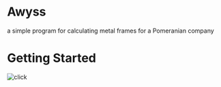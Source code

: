 # Awyss
a simple program for calculating metal frames for a Pomeranian company
# Getting Started
![click](C:\Users\joann\Desktop\run.png)

